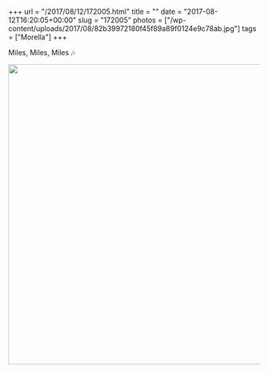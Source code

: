 +++
url = "/2017/08/12/172005.html"
title = ""
date = "2017-08-12T16:20:05+00:00"
slug = "172005"
photos = ["/wp-content/uploads/2017/08/82b39972180f45f89a89f0124e9c78ab.jpg"]
tags = ["Morella"]
+++

Miles, Miles, Miles 🎶

<img src="/wp-content/uploads/2017/08/82b39972180f45f89a89f0124e9c78ab.jpg" width="600" height="600" style="height: auto" />
